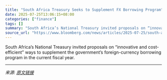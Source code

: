 ```yaml
---
title: "South Africa Treasury Seeks to Supplement FX Borrowing Program"
date: 2025-07-25T13:06:15+08:00
categories: ["finance"]
tags: []
summary: "South Africa’s National Treasury invited proposals on “innovative and cost-efficient” ways to supplement the government’s foreign-currency borrowing program in the current fiscal year."
source_url: "https://www.bloomberg.com/news/articles/2025-07-25/south-africa-treasury-seeks-to-supplement-fx-borrowing-program-mdiu4o31"
---
```


South Africa’s National Treasury invited proposals on “innovative and cost-efficient” ways to supplement the government’s foreign-currency borrowing program in the current fiscal year.

---

*来源: [原文链接](https://www.bloomberg.com/news/articles/2025-07-25/south-africa-treasury-seeks-to-supplement-fx-borrowing-program-mdiu4o31)*
